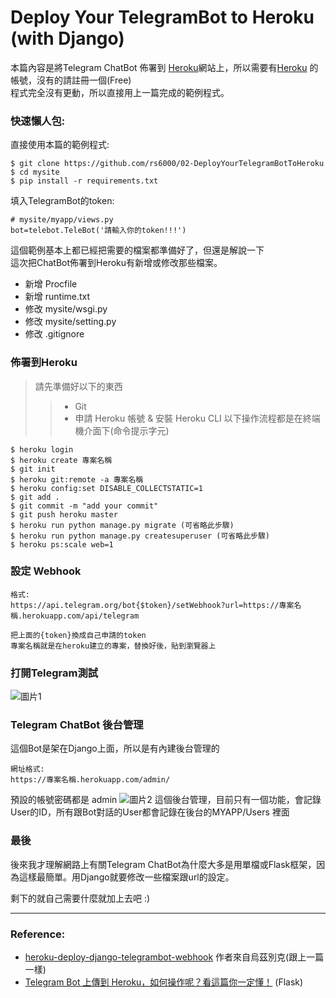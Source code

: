 ﻿# Deploy Your TelegramBot to Heroku (with Django)
本篇內容是將Telegram ChatBot 佈署到 [Heroku](http://www.heroku.com)網站上，所以需要有[Heroku](http://www.heroku.com) 的帳號，沒有的請註冊一個(Free)  
程式完全沒有更動，所以直接用上一篇完成的範例程式。

### 快速懶人包:
直接使用本篇的範例程式:
```
$ git clone https://github.com/rs6000/02-DeployYourTelegramBotToHeroku
$ cd mysite
$ pip install -r requirements.txt
```
填入TelegramBot的token:
```
# mysite/myapp/views.py
bot=telebot.TeleBot('請輸入你的token!!!')
```
這個範例基本上都已經把需要的檔案都準備好了，但還是解說一下  
這次把ChatBot佈署到Heroku有新增或修改那些檔案。
- 新增 Procfile
- 新增 runtime.txt
- 修改 mysite/wsgi.py
- 修改 mysite/setting.py
- 修改 .gitignore

### 佈署到Heroku
> 請先準備好以下的東西
> > -   Git
> > -   申請 Heroku 帳號 & 安裝 Heroku CLI
以下操作流程都是在終端機介面下(命令提示字元)

    $ heroku login
    $ heroku create 專案名稱
    $ git init
    $ heroku git:remote -a 專案名稱
    $ heroku config:set DISABLE_COLLECTSTATIC=1
    $ git add .
    $ git commit -m "add your commit"
    $ git push heroku master
    $ heroku run python manage.py migrate (可省略此步驟)
    $ heroku run python manage.py createsuperuser (可省略此步驟)
    $ heroku ps:scale web=1

### 設定 Webhook

    格式:
    https://api.telegram.org/bot{$token}/setWebhook?url=https://專案名稱.herokuapp.com/api/telegram
    
    把上面的{token}換成自己申請的token
    專案名稱就是在heroku建立的專案，替換好後，貼到瀏覽器上

### 打開Telegram測試
![圖片1](https://smilehsu.cc/wp-content/uploads/2020/05/c7a7dc02ff6507856d29a2847f092200.png)
 
### Telegram ChatBot 後台管理
這個Bot是架在Django上面，所以是有內建後台管理的  

    網址格式:
    https://專案名稱.herokuapp.com/admin/
預設的帳號密碼都是 admin
![圖片2](https://smilehsu.cc/wp-content/uploads/2020/05/dc5199fb7d63c4dd0ffc5f9113f8f60a.png)
這個後台管理，目前只有一個功能，會記錄User的ID，所有跟Bot對話的User都會記錄在後台的MYAPP/Users 裡面

### 最後
後來我才理解網路上有關Telegram ChatBot為什麼大多是用單檔或Flask框架，因為這樣最簡單。用Django就要修改一些檔案跟url的設定。  

剩下的就自己需要什麼就加上去吧 :)

---
### Reference:

-   [heroku-deploy-django-telegrambot-webhook](https://www.youtube.com/watch?v=bWDKUl1OgJk)  作者來自烏茲別克(跟上一篇一樣)
- [Telegram Bot 上傳到 Heroku，如何操作呢？看這篇你一定懂！](https://shareboxnow.com/telegram-python-4/) (Flask)
